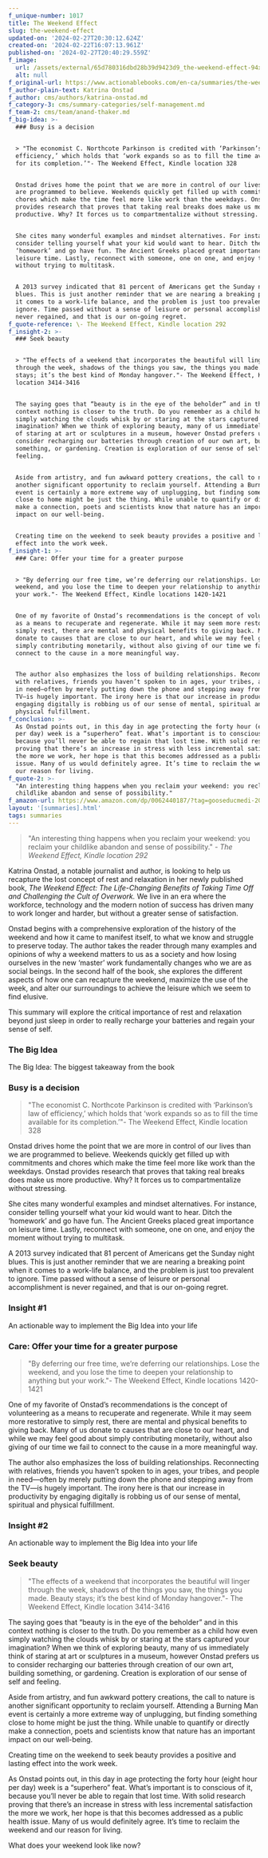 ```yaml
---
f_unique-number: 1017
title: The Weekend Effect
slug: the-weekend-effect
updated-on: '2024-02-27T20:30:12.624Z'
created-on: '2024-02-22T16:07:13.961Z'
published-on: '2024-02-27T20:40:29.559Z'
f_image:
  url: /assets/external/65d780316dbd28b39d9423d9_the-weekend-effect-94x144.jpeg
  alt: null
f_original-url: https://www.actionablebooks.com/en-ca/summaries/the-weekend-effect/
f_author-plain-text: Katrina Onstad
f_author: cms/authors/katrina-onstad.md
f_category-3: cms/summary-categories/self-management.md
f_team-2: cms/team/anand-thaker.md
f_big-idea: >-
  ### Busy is a decision


  > "The economist C. Northcote Parkinson is credited with ‘Parkinson’s law of
  efficiency,’ which holds that ‘work expands so as to fill the time available
  for its completion.’"- The Weekend Effect, Kindle location 328


  Onstad drives home the point that we are more in control of our lives than we
  are programmed to believe. Weekends quickly get filled up with commitments and
  chores which make the time feel more like work than the weekdays. Onstad
  provides research that proves that taking real breaks does make us more
  productive. Why? It forces us to compartmentalize without stressing.


  She cites many wonderful examples and mindset alternatives. For instance,
  consider telling yourself what your kid would want to hear. Ditch the
  ‘homework’ and go have fun. The Ancient Greeks placed great importance on
  leisure time. Lastly, reconnect with someone, one on one, and enjoy the moment
  without trying to multitask.


  A 2013 survey indicated that 81 percent of Americans get the Sunday night
  blues. This is just another reminder that we are nearing a breaking point when
  it comes to a work-life balance, and the problem is just too prevalent to
  ignore. Time passed without a sense of leisure or personal accomplishment is
  never regained, and that is our on-going regret.
f_quote-reference: \- The Weekend Effect, Kindle location 292
f_insight-2: >-
  ### Seek beauty


  > "The effects of a weekend that incorporates the beautiful will linger
  through the week, shadows of the things you saw, the things you made. Beauty
  stays; it’s the best kind of Monday hangover."- The Weekend Effect, Kindle
  location 3414-3416


  The saying goes that “beauty is in the eye of the beholder” and in this
  context nothing is closer to the truth. Do you remember as a child how even
  simply watching the clouds whisk by or staring at the stars captured your
  imagination? When we think of exploring beauty, many of us immediately think
  of staring at art or sculptures in a museum, however Onstad prefers us to
  consider recharging our batteries through creation of our own art, building
  something, or gardening. Creation is exploration of our sense of self and
  feeling.


  Aside from artistry, and fun awkward pottery creations, the call to nature is
  another significant opportunity to reclaim yourself. Attending a Burning Man
  event is certainly a more extreme way of unplugging, but finding something
  close to home might be just the thing. While unable to quantify or directly
  make a connection, poets and scientists know that nature has an important
  impact on our well-being.


  Creating time on the weekend to seek beauty provides a positive and lasting
  effect into the work week.
f_insight-1: >-
  ### Care: Offer your time for a greater purpose


  > "By deferring our free time, we’re deferring our relationships. Lose the
  weekend, and you lose the time to deepen your relationship to anything but
  your work."- The Weekend Effect, Kindle locations 1420-1421


  One of my favorite of Onstad’s recommendations is the concept of volunteering
  as a means to recuperate and regenerate. While it may seem more restorative to
  simply rest, there are mental and physical benefits to giving back. Many of us
  donate to causes that are close to our heart, and while we may feel good about
  simply contributing monetarily, without also giving of our time we fail to
  connect to the cause in a more meaningful way.


  The author also emphasizes the loss of building relationships. Reconnecting
  with relatives, friends you haven’t spoken to in ages, your tribes, and people
  in need—often by merely putting down the phone and stepping away from the
  TV—is hugely important. The irony here is that our increase in productivity by
  engaging digitally is robbing us of our sense of mental, spiritual and
  physical fulfillment.
f_conclusion: >-
  As Onstad points out, in this day in age protecting the forty hour (eight hour
  per day) week is a “superhero” feat. What’s important is to conscious of it,
  because you’ll never be able to regain that lost time. With solid research
  proving that there’s an increase in stress with less incremental satisfaction
  the more we work, her hope is that this becomes addressed as a public health
  issue. Many of us would definitely agree. It’s time to reclaim the weekend and
  our reason for living.
f_quote-2: >-
  "An interesting thing happens when you reclaim your weekend: you reclaim your
  childlike abandon and sense of possibility."
f_amazon-url: https://www.amazon.com/dp/0062440187/?tag=gooseducmedi-20
layout: '[summaries].html'
tags: summaries
---
```


> "An interesting thing happens when you reclaim your weekend: you reclaim your childlike abandon and sense of possibility." _\- The Weekend Effect, Kindle location 292_

Katrina Onstad, a notable journalist and author, is looking to help us recapture the lost concept of rest and relaxation in her newly published book, _The Weekend Effect: The Life-Changing Benefits of Taking Time Off and Challenging the Cult of Overwork._ We live in an era where the workforce, technology and the modern notion of success has driven many to work longer and harder, but without a greater sense of satisfaction.

Onstad begins with a comprehensive exploration of the history of the weekend and how it came to manifest itself, to what we know and struggle to preserve today. The author takes the reader through many examples and opinions of why a weekend matters to us as a society and how losing ourselves in the new ‘master’ work fundamentally changes who we are as social beings. In the second half of the book, she explores the different aspects of how one can recapture the weekend, maximize the use of the week, and alter our surroundings to achieve the leisure which we seem to find elusive.

This summary will explore the critical importance of rest and relaxation beyond just sleep in order to really recharge your batteries and regain your sense of self.

### The Big Idea

The Big Idea: The biggest takeaway from the book

### Busy is a decision

> "The economist C. Northcote Parkinson is credited with ‘Parkinson’s law of efficiency,’ which holds that ‘work expands so as to fill the time available for its completion.’"- The Weekend Effect, Kindle location 328

Onstad drives home the point that we are more in control of our lives than we are programmed to believe. Weekends quickly get filled up with commitments and chores which make the time feel more like work than the weekdays. Onstad provides research that proves that taking real breaks does make us more productive. Why? It forces us to compartmentalize without stressing.

She cites many wonderful examples and mindset alternatives. For instance, consider telling yourself what your kid would want to hear. Ditch the ‘homework’ and go have fun. The Ancient Greeks placed great importance on leisure time. Lastly, reconnect with someone, one on one, and enjoy the moment without trying to multitask.

A 2013 survey indicated that 81 percent of Americans get the Sunday night blues. This is just another reminder that we are nearing a breaking point when it comes to a work-life balance, and the problem is just too prevalent to ignore. Time passed without a sense of leisure or personal accomplishment is never regained, and that is our on-going regret.

### Insight #1

An actionable way to implement the Big Idea into your life

### Care: Offer your time for a greater purpose

> "By deferring our free time, we’re deferring our relationships. Lose the weekend, and you lose the time to deepen your relationship to anything but your work."- The Weekend Effect, Kindle locations 1420-1421

One of my favorite of Onstad’s recommendations is the concept of volunteering as a means to recuperate and regenerate. While it may seem more restorative to simply rest, there are mental and physical benefits to giving back. Many of us donate to causes that are close to our heart, and while we may feel good about simply contributing monetarily, without also giving of our time we fail to connect to the cause in a more meaningful way.

The author also emphasizes the loss of building relationships. Reconnecting with relatives, friends you haven’t spoken to in ages, your tribes, and people in need—often by merely putting down the phone and stepping away from the TV—is hugely important. The irony here is that our increase in productivity by engaging digitally is robbing us of our sense of mental, spiritual and physical fulfillment.

### Insight #2

An actionable way to implement the Big Idea into your life

### Seek beauty

> "The effects of a weekend that incorporates the beautiful will linger through the week, shadows of the things you saw, the things you made. Beauty stays; it’s the best kind of Monday hangover."- The Weekend Effect, Kindle location 3414-3416

The saying goes that “beauty is in the eye of the beholder” and in this context nothing is closer to the truth. Do you remember as a child how even simply watching the clouds whisk by or staring at the stars captured your imagination? When we think of exploring beauty, many of us immediately think of staring at art or sculptures in a museum, however Onstad prefers us to consider recharging our batteries through creation of our own art, building something, or gardening. Creation is exploration of our sense of self and feeling.

Aside from artistry, and fun awkward pottery creations, the call to nature is another significant opportunity to reclaim yourself. Attending a Burning Man event is certainly a more extreme way of unplugging, but finding something close to home might be just the thing. While unable to quantify or directly make a connection, poets and scientists know that nature has an important impact on our well-being.

Creating time on the weekend to seek beauty provides a positive and lasting effect into the work week.

As Onstad points out, in this day in age protecting the forty hour (eight hour per day) week is a “superhero” feat. What’s important is to conscious of it, because you’ll never be able to regain that lost time. With solid research proving that there’s an increase in stress with less incremental satisfaction the more we work, her hope is that this becomes addressed as a public health issue. Many of us would definitely agree. It’s time to reclaim the weekend and our reason for living.

What does your weekend look like now?
